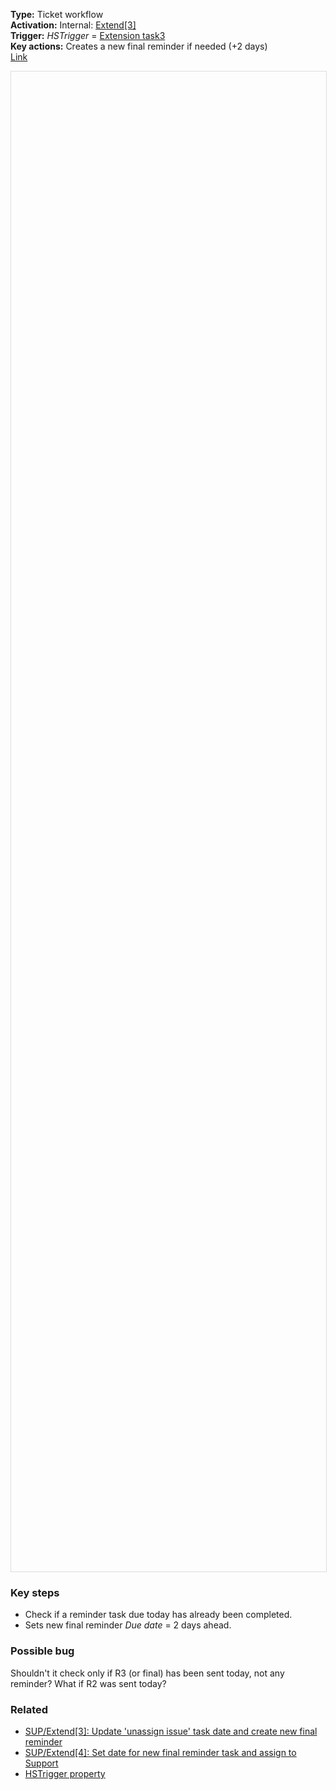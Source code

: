 **Type:** Ticket workflow  
**Activation:** Internal: <u>Extend[3]</u>  
**Trigger:** *HSTrigger* = <u>Extension task3</u>  
**Key actions:** Creates a new final reminder if needed (+2 days)  
<a target="_blank" href="https://app-eu1.hubspot.com/workflows/3479931/platform/flow/2269685968/edit">Link</a>  

<div id="viewer" style="width:100%;height:60vh;border:1px solid #ddd;"></div>
<script src="https://cdn.jsdelivr.net/npm/openseadragon@4.1/build/openseadragon/openseadragon.min.js"></script>
<script>
  document.addEventListener('DOMContentLoaded', function () {
    var basePath = window.location.pathname.replace(/\/workflows\/.*/, '/');
    var imgUrl = basePath + "images/SUP-Extend-5-Create-task-to-send-reminder-with-extension-template.png";
    OpenSeadragon({ id: "viewer", prefixUrl: "https://cdn.jsdelivr.net/npm/openseadragon@4.1/build/openseadragon/images/", tileSources: { type: "image", url: imgUrl, buildPyramid: false }, showNavigator: true, showZoomControl: true, showHomeControl: true, showFullPageControl: false });
  });
</script> 

### Key steps  
- Check if a reminder task due today has already been completed.  
- Sets new final reminder *Due date* = 2 days ahead.  

### <span class="red">Possible bug</span>
<span class="red">Shouldn't it check only if R3 (or final) has been sent today, not any reminder? What if R2 was sent today?</span>  

### Related  
- [SUP/Extend[3]: Update 'unassign issue' task date and create new final reminder](../workflows/SUP-Extend-3-Update-unassign-issue-task-date-and-create-new-final-reminder.md)  
- [SUP/Extend[4]: Set date for new final reminder task and assign to Support](../workflows/SUP-Extend-4-Set-date-for-new-final-reminder-task-and-assign-to-Support.md)  
- [HSTrigger property](../articles/Workflow-internal-properties.md#hstrigger)
